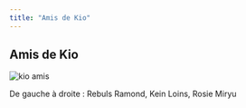 ```yaml
---
title: "Amis de Kio"
---
```


Amis de Kio
-----------

![kio amis](/images/stories/saga/gundamage/persos/kio_amis.png)
  
De gauche à droite : Rebuls Ramond, Kein Loins, Rosie Miryu

